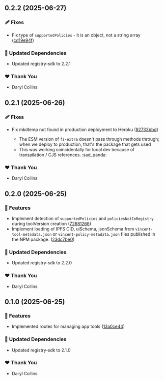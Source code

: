 ## 0.2.2 (2025-06-27)

### 🩹 Fixes

- Fix type of `supportedPolicies` - it is an object, not a string array ([cd19e94f](https://github.com/LIT-Protocol/Vincent/commit/cd19e94f))

### 🧱 Updated Dependencies

- Updated registry-sdk to 2.2.1

### ❤️ Thank You

- Daryl Collins

## 0.2.1 (2025-06-26)

### 🩹 Fixes

- Fix mkdtemp not found in production deployment to Heroku ([92733bbd](https://github.com/LIT-Protocol/Vincent/commit/92733bbd))

  - The ESM version of `fs-extra` doesn't pass through methods through; when we deploy to production, that's the package that gets used
  - This was working coincidentally for local dev because of transpilation / CJS references. :sad_panda:

### ❤️ Thank You

- Daryl Collins

## 0.2.0 (2025-06-25)

### 🚀 Features

- Implement detection of `supportedPolicies` and `policiesNotInRegistry` during toolVersion creation ([72881266](https://github.com/LIT-Protocol/Vincent/commit/72881266))
- Implement loading of IPFS CID, uiSchema, jsonSchema from `vincent-tool-metadata.json` or `vincent-policy-metadata.json` files published in the NPM package. ([23dc7be0](https://github.com/LIT-Protocol/Vincent/commit/23dc7be0))

### 🧱 Updated Dependencies

- Updated registry-sdk to 2.2.0

### ❤️ Thank You

- Daryl Collins

## 0.1.0 (2025-06-25)

### 🚀 Features

- Implemented routes for managing app tools ([13a0ce44](https://github.com/LIT-Protocol/Vincent/commit/13a0ce44))

### 🧱 Updated Dependencies

- Updated registry-sdk to 2.1.0

### ❤️ Thank You

- Daryl Collins
